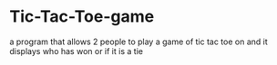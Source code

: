 # Tic-Tac-Toe-game
a program that allows 2 people to play a game of tic tac toe on and it displays who has won or if it is a tie
